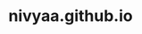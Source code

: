 # nivyaa.github.io
<html> 
  
<head>
  <style>
:root {
  --primary-color: #ff00ff;
  --secondary-color: #00ffff;
  --text-color: #fff;
}

body {
  margin: 0;
  padding: 0;
  background-color: #000;
  background: url('https://images.unsplash.com/photo-1503264116251-35a269479413?auto=format&fit=crop&w=1950&q=80') no-repeat center center fixed;
  background-size: cover;
      
  color: var(--text-color);
  font-family: "Poppins", sans-serif;
  min-height: 100vh;
  display: flex;
  flex-direction: column;
  align-items: center;
  justify-content: center;
  overflow: hidden;
  position: relative;
  transition: background-color 2s ease;
}

body.sad-theme {
  background-color: #1a1a2e;
}

.sad-theme .wishes {
  color: #a5a5a5;
}

.sad-theme .star {
  animation: slowTwinkle 4s infinite;
}

@keyframes slowTwinkle {
  0%,
  100% {
    opacity: 0.1;
  }

  50% {
    opacity: 0.3;
  }
}

.stars {
  position: fixed;
  top: 0;
  left: 0;
  width: 100%;
  height: 100%;
  pointer-events: none;
  z-index: 0;
}

.star {
  position: absolute;
  background: #fff;
  border-radius: 50%;
  animation: twinkle var(--duration) infinite;
}

@keyframes twinkle {
  0%,
  100% {
    opacity: 0.2;
  }

  50% {
    opacity: 1;
  }
}

.start-btn,
.choice-btn {
  padding: 15px 30px;
  font-size: 20px;
  background: rgba(255, 255, 255, 0.1);
  backdrop-filter: blur(10px);
  border: 2px solid rgba(255, 255, 255, 0.5);
  border-radius: 10px;
  color: white;
  cursor: pointer;
  transition: all 0.3s ease;
  z-index: 2;
}

.start-btn {
  animation: glow 2s infinite;
}

.choice-btn {
  margin: 10px;
  font-size: 18px;
  opacity: 0;
}

.start-btn:hover,
.choice-btn:hover {
  background: rgba(255, 255, 255, 0.2);
  border-color: rgba(255, 255, 255, 0.8);
  box-shadow: 0 0 20px rgba(255, 255, 255, 0.3);
  transform: translateY(-2px);
}

@keyframes glow {
  0% {
    box-shadow: 0 0 20px rgba(255, 0, 255, 0.5);
  }

  50% {
    box-shadow: 0 0 40px rgba(255, 0, 255, 0.8);
  }

  100% {
    box-shadow: 0 0 20px rgba(255, 0, 255, 0.5);
  }
}

.hidden {
  display: none;
}

.wishes {
  text-align: center;
  font-size: 24px;
  margin: 20px;
  opacity: 0;
  font-family: "Dancing Script", cursive;
  text-shadow: 0 0 10px rgba(255, 255, 255, 0.3);
}

.emoji {
  position: absolute;
  font-size: 30px;
  pointer-events: none;
  z-index: 1;
}

.neon-text {
  text-shadow: 0 0 10px var(--primary-color), 0 0 20px var(--primary-color),
    0 0 30px var(--primary-color);
}

.message-container {
  max-width: 90%;
  width: 800px;
  text-align: center;
  padding: 30px;
  position: relative;
  z-index: 1;
}

@keyframes floatUp {
  0% {
    transform: translateY(0) translateX(0);
    opacity: 0;
  }

  10% {
    opacity: 1;
  }

  90% {
    opacity: 1;
  }

  100% {
    transform: translateY(-100vh) translateX(var(--random-x));
    opacity: 0;
  }
}

.mute-btn {
  position: fixed;
  bottom: 20px;
  right: 20px;
  width: 50px;
  height: 50px;
  border-radius: 50%;
  background: rgba(255, 255, 255, 0.1);
  backdrop-filter: blur(10px);
  border: 2px solid rgba(255, 255, 255, 0.5);
  color: white;
  font-size: 24px;
  cursor: pointer;
  z-index: 1000;
  display: flex;
  align-items: center;
  justify-content: center;
  transition: all 0.3s ease;
}

.mute-btn:hover {
  background: rgba(255, 255, 255, 0.2);
  transform: scale(1.1);
}

    </style>
</head>
<body id="body" onclick="fullScreen()">
  <div class="stars"></div>
  <button class="start-btn" id="startBtn">Click to Start ✨</button>
  <div id="wishesContainer" class="hidden">
    <div id="wishes" class="wishes"></div>
    <div id="choices" class="hidden">
      <button class="choice-btn" onclick="makeChoice('')">Aunty</button>
      <button class="choice-btn" onclick="makeChoice('bestfriend')">Best Friend</button>
    </div>
  </div>

  <audio id="bgMusic" src="https://hindi.djpunjab.app/load/MLNyCd86wmLEJPdPIiSd8Q==/Badhai%20Ho%20Badhai%20Janm%20Din%20Ki.mp3" loop></audio>
   <audio id="bestFriendMusic" src="https://hindi.djpunjab.app/load/cPnz7r4F4iEtdhKQGvl6Jw==/Yaara%20Teri%20Yaari%20Happy.mp3" loop></audio>

  <button id="muteButton" class="mute-btn">🔊</button>
<script>
    const wishes = [
  "Happiestt 19th Birthdayy Nivyaaaaaa... 🌟",
  "On your special day... ✨",
  "You are as rare and beautiful as the stars ✨",
  "This day is special because you were born on it! 🎂",
  "From your smile to your soul, you glow!💕",
  "Happy Birthday! 😚💕🌸🎂",
  
];

const bestFriendMessages = [
  "Yaara teri yaari ko maine toh khuda mana 🌟",
  "Teri dosti ne mujhe jeena sikhaya hai ✨",
  "Tere jaisa yaar kaha, kaha aisa yarana 💖",
  "Dosti ki hai, nibhani to padegi💕",
  "Koi dhundta hai kisi ko,😚",
  "Koi kisi ka sahara hai 🌟",
  "You're not just my friend Nivyaaaa,",
  "You're my favorite person to annoy! 😋",
  "Let's be Best Friends Forever! 🤗"
];

function createStars() {
  const starsContainer = document.createElement("div");
  starsContainer.className = "stars";
  for (let i = 0; i < 200; i++) {
    const star = document.createElement("div");
    star.className = "star";
    star.style.width = `${Math.random() * 3}px`;
    star.style.height = star.style.width;
    star.style.left = `${Math.random() * 100}%`;
    star.style.top = `${Math.random() * 100}%`;
    star.style.setProperty("--duration", `${Math.random() * 3 + 1}s`);
    starsContainer.appendChild(star);
  }
  document.body.appendChild(starsContainer);
}

function createEmoji() {
  const emojis = ["💖", "🌸", "✨", "🌼", "🎂", "🎈","🌻"];
  const emoji = document.createElement("div");
  emoji.className = "emoji";
  emoji.textContent = emojis[Math.floor(Math.random() * emojis.length)];
  emoji.style.left = Math.random() * window.innerWidth + "px";
  emoji.style.top = "-50px";
  document.body.appendChild(emoji);
  const animation = emoji.animate(
    [
      {
        transform: "translateY(0) rotate(0deg)"
      },
      {
        transform: `translateY(${window.innerHeight + 50}px) rotate(${
          Math.random() * 360
        }deg)`
      }
    ],
    {
      duration: 3000,
      easing: "linear"
    }
  );
  animation.onfinish = () => emoji.remove();
}

function stopAllMusic() {
  const audios = ["bgMusic", "GirlfriendMusic"];
  audios.forEach((id) => {
    const audio = document.getElementById(id);
    if (audio) {
      audio.pause();
      audio.currentTime = 0;
    }
  });
}

function playAudio(audioId) {
  const audio = document.getElementById(audioId);
  if (audio) {
    audio.volume = 0.5;
    audio.play().catch((err) => console.log("Audio play failed:", err));
  }
}
let emojiInterval;
async function typeWriter(text) {
  const wishesElement = document.getElementById("wishes");
  wishesElement.style.opacity = 1;
  wishesElement.innerHTML = "";
  wishesElement.className = "wishes neon-text";
  for (let char of text) {
    wishesElement.innerHTML += char;
    await new Promise((resolve) => setTimeout(resolve, 100));
  }
  await new Promise((resolve) => setTimeout(resolve, 1000));
}
let isMuted = false;
const muteButton = document.getElementById("muteButton");
muteButton.addEventListener("click", () => {
  const audios = ["bgMusic", "sisterMusic", "bestFriendMusic"];
  isMuted = !isMuted;
  audios.forEach((id) => {
    const audio = document.getElementById(id);
    if (audio) {
      audio.muted = isMuted;
    }
  });
  // Update button text
  muteButton.textContent = isMuted ? "🔇" : "🔊";
});
async function makeChoice(choice) {
  clearInterval(emojiInterval);
  const wishesElement = document.getElementById("wishes");
  document.getElementById("choices").style.display = "none";
  stopAllMusic();
  if (choice === "Aunty") {
    document.body.classList.add("sad-theme");
    const sisterAudio = document.getElementById("sisterMusic");
    sisterAudio.muted = isMuted;
    try {
      const playPromise = sisterAudio.play();
      if (playPromise !== undefined) {
        playPromise.catch((error) => {
          console.log("Audio play failed:", error);
        });
      }
    } catch (err) {
      console.log("Audio play failed:", err);
    }
    for (let message of sisterChat) {
      await typeWriter(message);
    }
    document.getElementById("choices").innerHTML = `
                    <button class="choice-btn" onclick="makeChoice('bestfriend')">Best Friend</button>
                `;
    document.getElementById("choices").style.display = "block";
    document.querySelector(".choice-btn").style.opacity = 1;
  } else {
    document.body.classList.remove("sad-theme");
    const bestFriendAudio = document.getElementById("bestFriendMusic");
    bestFriendAudio.muted = isMuted;
    try {
      const playPromise = bestFriendAudio.play();
      if (playPromise !== undefined) {
        playPromise.catch((error) => {
          console.log("Audio play failed:", error);
        });
      }
    } catch (err) {
      console.log("Audio play failed:", err);
    }
    emojiInterval = setInterval(createEmoji, 300);
    for (let message of bestFriendMessages) {
      await typeWriter(message);
    }
    setTimeout(() => {
      setTimeout(() => {
        window.open(
          "https://www.instagram.com/direct/t/harshpreet_singh_honey",
          "_blank"
        );
        wishesElement.innerHTML =
          "Check your Whtsapp Nivyudiii, !📱✨<br>💖I am there💖";
      }, 1000);
    }, 2000);
  }
}
document.getElementById("startBtn").addEventListener("click", async () => {
  document.getElementById("startBtn").style.display = "none";
  document.getElementById("wishesContainer").classList.remove("hidden");
  const bgAudio = document.getElementById("bgMusic");
  bgAudio.muted = isMuted;
  try {
    const playPromise = bgAudio.play();
    if (playPromise !== undefined) {
      playPromise.catch((error) => {
        console.log("Audio play failed:", error);
      });
    }
  } catch (err) {
    console.log("Audio play failed:", err);
  }
  emojiInterval = setInterval(createEmoji, 300);
  for (let wish of wishes) {
    await typeWriter(wish);
  }
  document.getElementById("choices").classList.remove("hidden");
  document.querySelectorAll(".choice-btn").forEach((btn) => {
    btn.style.opacity = 1;
  });
});
document.addEventListener("click", async function initAudio() {
  const audios = ["bgMusic", "sisterMusic", "bestFriendMusic"];
  for (let id of audios) {
    const audio = document.getElementById(id);
    try {
      await audio.play();
      audio.pause();
      audio.currentTime = 0;
    } catch (err) {
      console.log("Audio initialization failed:", err);
    }
  }
  document.removeEventListener("click", initAudio);
});

createStars();
let honey = document.getElementById("body");
function fullScreen() {
  honey.requestFullscreen();
}

  </script>
  </html>
